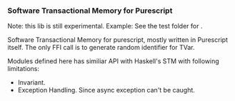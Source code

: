 ### Software Transactional Memory for Purescript

Note: this lib is still experimental. Example: See the test folder for .

Software Transactional Memory for purescript, mostly written in Purescript itself.
The only FFI call is to generate random identifier for TVar.

Modules defined here has similiar API with Haskell's STM with following limitations:

- Invariant.
- Exception Handling. Since async exception can't be caught.

